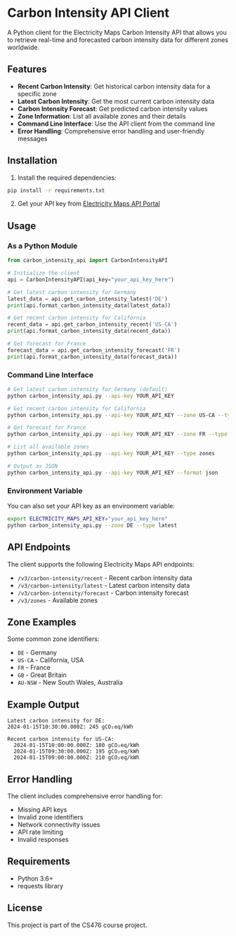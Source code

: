 # Carbon Intensity API Client

A Python client for the Electricity Maps Carbon Intensity API that allows you to retrieve real-time and forecasted carbon intensity data for different zones worldwide.

## Features

- **Recent Carbon Intensity**: Get historical carbon intensity data for a specific zone
- **Latest Carbon Intensity**: Get the most current carbon intensity data
- **Carbon Intensity Forecast**: Get predicted carbon intensity values
- **Zone Information**: List all available zones and their details
- **Command Line Interface**: Use the API client from the command line
- **Error Handling**: Comprehensive error handling and user-friendly messages

## Installation

1. Install the required dependencies:
```bash
pip install -r requirements.txt
```

2. Get your API key from [Electricity Maps API Portal](https://api-portal.electricitymaps.com/)

## Usage

### As a Python Module

```python
from carbon_intensity_api import CarbonIntensityAPI

# Initialize the client
api = CarbonIntensityAPI(api_key="your_api_key_here")

# Get latest carbon intensity for Germany
latest_data = api.get_carbon_intensity_latest('DE')
print(api.format_carbon_intensity_data(latest_data))

# Get recent carbon intensity for California
recent_data = api.get_carbon_intensity_recent('US-CA')
print(api.format_carbon_intensity_data(recent_data))

# Get forecast for France
forecast_data = api.get_carbon_intensity_forecast('FR')
print(api.format_carbon_intensity_data(forecast_data))
```

### Command Line Interface

```bash
# Get latest carbon intensity for Germany (default)
python carbon_intensity_api.py --api-key YOUR_API_KEY

# Get recent carbon intensity for California
python carbon_intensity_api.py --api-key YOUR_API_KEY --zone US-CA --type recent

# Get forecast for France
python carbon_intensity_api.py --api-key YOUR_API_KEY --zone FR --type forecast

# List all available zones
python carbon_intensity_api.py --api-key YOUR_API_KEY --type zones

# Output as JSON
python carbon_intensity_api.py --api-key YOUR_API_KEY --format json
```

### Environment Variable

You can also set your API key as an environment variable:

```bash
export ELECTRICITY_MAPS_API_KEY="your_api_key_here"
python carbon_intensity_api.py --zone DE --type latest
```

## API Endpoints

The client supports the following Electricity Maps API endpoints:

- `/v3/carbon-intensity/recent` - Recent carbon intensity data
- `/v3/carbon-intensity/latest` - Latest carbon intensity data  
- `/v3/carbon-intensity/forecast` - Carbon intensity forecast
- `/v3/zones` - Available zones

## Zone Examples

Some common zone identifiers:
- `DE` - Germany
- `US-CA` - California, USA
- `FR` - France
- `GB` - Great Britain
- `AU-NSW` - New South Wales, Australia

## Example Output

```
Latest carbon intensity for DE:
2024-01-15T10:30:00.000Z: 245 gCO₂eq/kWh

Recent carbon intensity for US-CA:
  2024-01-15T10:00:00.000Z: 180 gCO₂eq/kWh
  2024-01-15T09:30:00.000Z: 195 gCO₂eq/kWh
  2024-01-15T09:00:00.000Z: 210 gCO₂eq/kWh
```

## Error Handling

The client includes comprehensive error handling for:
- Missing API keys
- Invalid zone identifiers
- Network connectivity issues
- API rate limiting
- Invalid responses

## Requirements

- Python 3.6+
- requests library

## License

This project is part of the CS476 course project.
